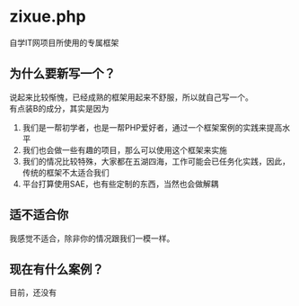 zixue.php 
=====

自学IT网项目所使用的专属框架

## 为什么要新写一个？

说起来比较惭愧，已经成熟的框架用起来不舒服，所以就自己写一个。  
有点装B的成分，其实是因为  

1. 我们是一帮初学者，也是一帮PHP爱好者，通过一个框架案例的实践来提高水平
2. 我们也会做一些有趣的项目，那么可以使用这个框架来实施
3. 我们的情况比较特殊，大家都在五湖四海，工作可能会已任务化实践，因此，传统的框架不太适合我们
4. 平台打算使用SAE，也有些定制的东西，当然也会做解耦

## 适不适合你

我感觉不适合，除非你的情况跟我们一模一样。

## 现在有什么案例？

目前，还没有